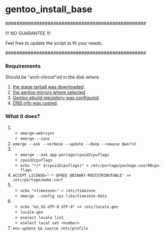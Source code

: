 # gentoo_install_base

##################################################

!!! NO GUARANTEE !!!

Feel free to update the script to fit your needs.

##################################################

### Requirements

Should be "arch-chroot"ed in the disk where

1. [the stage tarball was downloaded](https://wiki.gentoo.org/wiki/Handbook:AMD64/Installation/Stage#Downloading_the_stage_tarball).
2. [the gentoo mirrors where selected](https://wiki.gentoo.org/wiki/Handbook:AMD64/Installation/Base#Optional:_Selecting_mirrors).
3. [Gentoo ebuild repository was configured](https://wiki.gentoo.org/wiki/Handbook:AMD64/Installation/Base#Gentoo_ebuild_repository).
4. [DNS info was copied](https://wiki.gentoo.org/wiki/Handbook:AMD64/Installation/Base#Copy_DNS_info).

### What it does?

1. 
    - `emerge-webrsync`
    - `emerge --sync`
2. `emerge --ask --verbose --update --deep --newuse @world`
3. 
    - `emerge --ask app-portage/cpuid2cpuflags`
    - `cpuid2cpuflags`
    - `echo "*/* $(cpuid2cpuflags)" > /etc/portage/package.use/00cpu-flags`
4. `ACCEPT_LICENSE="-* @FREE @BINARY-REDISTRIBUTABLE" >> /etc/portage/make.conf`
5. 
    - `echo "<timezone>" > /etc/timezone`
    - `emerge --config sys-libs/timezone-data`
6.
    - `echo "en_US.UTF-8 UTF-8" >> /etc/locale.gen`
    - `locale-gen`
    - `eselect locale list`
    - `eselect local set <number>`
7. `env-update && source /etc/profile`
